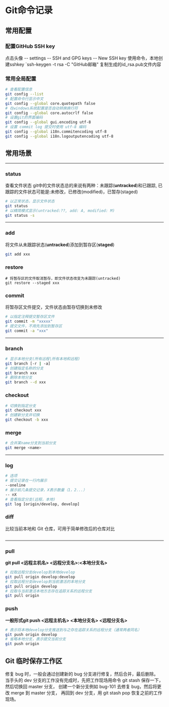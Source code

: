 # Git命令记录

## 常用配置

### 配置GitHub SSH key

点击头像 -- settings -- SSH and GPG keys -- New SSH key
使用命令，本地创建sshkey
`ssh-keygen -t rsa -C "GitHub邮箱"
复制生成的id_rsa.pub文件内容

### 常用全局配置

```bash
# 查看配置信息
git config --list
# 配置命令行显示中文
git config --global core.quotepath false
# 在windows系统配置是否自动转换换行符
git config --global core.autocrlf false
# 设置git的界面编码
git config --global gui.encoding utf-8
# 设置 commit log 提交时使用 utf-8 编码
git config --global i18n.commitencoding utf-8
git config --global i18n.logoutputencoding utf-8
```

## 常用场景

***

### status

查看文件状态
git中的文件状态总的来说有两种：未跟踪(**untracked**)和已跟踪,
已跟踪的文件状态可能是:未修改，已修改(modified)，已暂存(staged)

```bash
# 以正常状态，显示文件状态
git status
# 以精简模式显示(untracked:??, add: A, modified: M)
git status -s
```

***

### add

将文件从未跟踪状态(**untracked**)添加到暂存区(**staged**)

```bash
git add xxx
```

### restore

```
# 将暂存区的文件取消暂存，即文件状态改变为未跟踪(untracked)
git restore --staged xxx
```

### commit

将暂存区文件提交，文件状态由暂存切换到未修改

```bash
# 以指定注释提交暂存区文件
git commit -m "xxxxx"
# 提交文件，不用先添加到暂存区
git commit -a "xxx"
```

***

### branch

```bash
# 显示本地分支(所有远程|所有本地和远程)
git branch [-r | -a]
# 创建指定名称的分支
git branch xxx
# 删除本地分支
git branch --d xxx
```

### checkout

```bash
# 切换到指定分支
git checkout xxx
# 创建新分支并切换
git checkout -b xxx
```

### merge

```bash
# 合并某name分支到当前分支
git merge <name>
```

***

### log

```bash
# 选项
# 提交记录在一行内展示
--oneline
# 展示前几条提交记录，X表示数量（1，2...）
-- nX
# 查看指定分支(远程，本地)
git log [origin/develop, develop]
```

### diff

比较当前本地和 Git 仓库，可用于简单修改后的仓库对比

```bash

```

***

### pull

**git pull <远程主机名> <远程分支名>:<本地分支名>**

```bash
# 拉取远程分支develop到本地develop
git pull origin develop:develop
# 拉取远程分支develop到当前激活的本地分支
git pull origin develop
# 拉取与当前激活本地方志存在追踪关系的远程分支
git pull origin
```

### push

**一般形式git push <远程主机名> <本地分支名> <远程分支名>**

```bash
# 表示将本地develop分支推送到与之存在追踪关系的远程分支（通常两者同名）
git push origin develop
# 省略本地分支，表示提交当前分支
git push origin
```

## Git 临时保存工作区

修复 bug 时，一般会通过创建新的 bug 分支进行修复，然后合并，最后删除。
当手头的 dev 分支的工作没有完成时，先把工作现场用命令 git stash 保存一下，然后切换回 master 分支，
创建一个新分支例如 bug-101 去修复 bug，然后将更改 merge 到 master 分支，
再回到 dev 分支，用 git stash pop 恢复之前的工作现场。
